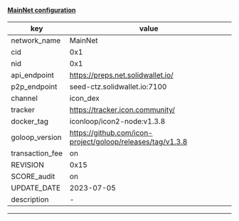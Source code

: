 #### [MainNet configuration](https://networkinfo.solidwallet.io/node_info/MainNet/default_configure.yml)
|key|value|
|---|---|
|network_name|MainNet|
|cid|0x1|
|nid|0x1|
|api_endpoint|https://preps.net.solidwallet.io/|
|p2p_endpoint|seed-ctz.solidwallet.io:7100|
|channel|icon_dex|
|tracker|https://tracker.icon.community/|
|docker_tag|iconloop/icon2-node:v1.3.8|
|goloop_version|https://github.com/icon-project/goloop/releases/tag/v1.3.8|
|transaction_fee|on|
|REVISION|0x15|
|SCORE_audit|on|
|UPDATE_DATE|2023-07-05|
|description|-|
---
